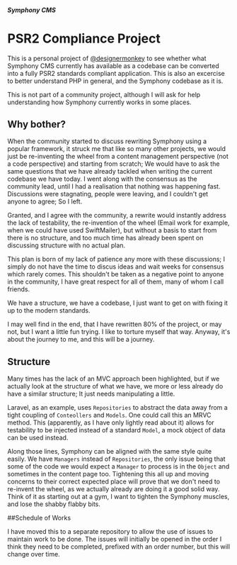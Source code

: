 ##### Symphony CMS

# PSR2 Compliance Project

This is a personal project of [@designermonkey](http://github.com/designermonkey) to see whether what Symphony CMS currently has available as a codebase can be converted into a fully PSR2 standards compliant application. This is also an excercise to better understand PHP in general, and the Symphony codebase as it is.

This is not part of a community project, although I will ask for help understanding how Symphony currently works in some places.

## Why bother?

When the community started to discuss rewriting Symphony using a popular framework, it struck me that like so many other projects, we would just be re-inventing the wheel from a content management perspective (not a code perspective) and starting from scratch; We would have to ask the same questions that we have already tackled when writing the current codebase we have today. I went along with the consensus as the community lead, until I had a realisation that nothing was happening fast. Discussions were stagnating, people were leaving, and I couldn't get anyone to agree; So I left.

Granted, and I agree with the community, a rewrite would instantly address the lack of testability, the re-invention of the wheel (Email work for example, when we could have used SwiftMailer), but without a basis to start from there is no structure, and too much time has already been spent on discussing structure with no actual plan.

This plan is born of my lack of patience any more with these discussions; I simply do not have the time to discus ideas and wait weeks for consensus which rarely comes. This shouldn't be taken as a negative point to anyone in the community, I have great respect for all of them, many of whom I call friends.

We have a structure, we have a codebase, I just want to get on with fixing it up to the modern standards.

I may well find in the end, that I have rewritten 80% of the project, or may not, but I want a little fun trying. I like to torture myself that way. Anyway, it's about the journey to me, and this will be a journey.


## Structure

Many times has the lack of an MVC approach been highlighted, but if we actually look at the structure of what we have, we more or less already do have a similar structure; It just needs manipulating a little.

Laravel, as an example, uses `Repositories` to abstract the data away from a tight coupling of `Conteollers` and `Models`. One could call this an MRVC method. This (apparently, as I have only lightly read about it) allows for testability to be injected instead of a standard `Model`, a mock object of data can be used instead.

Along those lines, Symphony can be aligned with the same style quite easily. We have `Managers` instead of `Repositories`, the only issue being that some of the code we would expect a `Manager` to process is in the `Object` and sometimes in the content page too. Tightening this all up and moving concerns to their correct expected place will prove that we don't need to re-invent the wheel, as we actually already are doing it a good solid way. Think of it as starting out at a gym, I want to tighten the Symphony muscles, and lose the shabby flabby bits.


##Schedule of Works

I have moved this to a separate repository to allow the use of issues to maintain work to be done. The issues will initially be opened in the order I think they need to be completed, prefixed with an order number, but this will change over time.